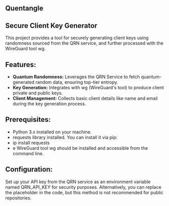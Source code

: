 ## **Quentangle**

## Secure Client Key Generator
This project provides a tool for securely generating client keys using randomness sourced from the QRN service, and further processed with the WireGuard tool wg.

## Features:
* __Quantum Randomness:__ Leverages the QRN Service to fetch quantum-generated random data, ensuring top-tier entropy.
* __Key Generation:__ Integrates with wg (WireGuard's tool) to produce client private and public keys.
* __Client Management:__ Collects basic client details like name and email during the key generation process.

## Prerequisites:
* Python 3.x installed on your machine.
*  requests library installed. You can install it via pip:
*   ip install requests
*  e WireGuard tool wg should be installed and accessible from the command line.

## Configuration:
Set up your API key from the QRN service as an environment variable named QRN_API_KEY for security purposes. Alternatively, you can replace the placeholder in the code, but this method is not recommended for public repositories.

